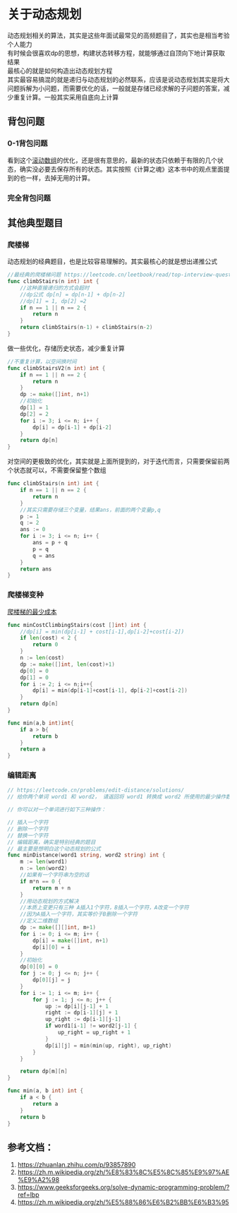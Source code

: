 # 关于动态规划
动态规划相关的算法，其实是这些年面试最常见的高频题目了，其实也是相当考验个人能力  
有时候会很喜欢dp的思想，构建状态转移方程，就能够通过自顶向下地计算获取结果  
最核心的就是如何构造出动态规划方程  
其实最容易搞混的就是递归与动态规划的必然联系，应该是说动态规划其实是将大问题拆解为小问题，而需要优化的话，一般就是存储已经求解的子问题的答案，减少重复计算。一般其实采用自底向上计算

## 背包问题

### 0-1背包问题
看到这个[滚动数组](https://www.cnblogs.com/RioTian/p/12397821.html)的优化，还是很有意思的，最新的状态只依赖于有限的几个状态，确实没必要去保存所有的状态。其实按照《计算之魂》这本书中的观点里面提到的也一样，去掉无用的计算。

### 完全背包问题

## 其他典型题目
### 爬楼梯
动态规划的经典题目，也是比较容易理解的。其实最核心的就是想出递推公式
``` go
//最经典的爬楼梯问题 https://leetcode.cn/leetbook/read/top-interview-questions-easy/xn854d/
func climbStairs(n int) int {
	//这种直接递归的方式会超时
	//dp公式 dp[n] = dp[n-1] + dp[n-2]
	//dp[1] = 1, dp[2] =2
	if n == 1 || n == 2 {
		return n
	}
	return climbStairs(n-1) + climbStairs(n-2)
}
```
做一些优化，存储历史状态，减少重复计算
``` go
//不重复计算，以空间换时间
func climbStairsV2(n int) int {
	if n == 1 || n == 2 {
		return n
	}
	dp := make([]int, n+1)
	//初始化
	dp[1] = 1
	dp[2] = 2
	for i := 3; i <= n; i++ {
		dp[i] = dp[i-1] + dp[i-2]
	}
	return dp[n]
}

```
对空间的更极致的优化，其实就是上面所提到的，对于迭代而言，只需要保留前两个状态就可以，不需要保留整个数组
``` go
func climbStairs(n int) int {
	if n == 1 || n == 2 {
		return n
	}
	//其实只需要存储三个变量，结果ans，前面的两个变量p,q
	p := 1
	q := 2
	ans := 0
	for i := 3; i <= n; i++ {
		ans = p + q
		p = q
		q = ans
	}
	return ans
}
```

### 爬楼梯变种
[爬楼梯的最少成本](https://leetcode.cn/problems/GzCJIP/description/)
``` go
func minCostClimbingStairs(cost []int) int {
    //dp[i] = min(dp[i-1] + cost[i-1],dp[i-2]+cost[i-2])
    if len(cost) < 2 {
        return 0
    }
    n := len(cost)
    dp := make([]int, len(cost)+1)
    dp[0] = 0
    dp[1] = 0
    for i := 2; i <= n;i++{
        dp[i] = min(dp[i-1]+cost[i-1], dp[i-2]+cost[i-2])
    }
    return dp[n]
}

func min(a,b int)int{
    if a > b{
        return b
    }
    return a
}
```

### 编辑距离
``` go
// https://leetcode.cn/problems/edit-distance/solutions/
// 给你两个单词 word1 和 word2， 请返回将 word1 转换成 word2 所使用的最少操作数  。

// 你可以对一个单词进行如下三种操作：

// 插入一个字符
// 删除一个字符
// 替换一个字符
// 编辑距离，确实是特别经典的题目
// 最主要是想明白这个动态规划的公式
func minDistance(word1 string, word2 string) int {
	m := len(word1)
	n := len(word2)
	//如果有一个字符串为空的话
	if m*n == 0 {
		return m + n
	}
	//用动态规划的方式解决
	//本质上变更只有三种 A插入1个字符，B插入一个字符，A改变一个字符
	//因为A插入一个字符，其实等价于B删除一个字符
	//定义二维数组
	dp := make([][]int, m+1)
	for i := 0; i <= m; i++ {
		dp[i] = make([]int, n+1)
		dp[i][0] = i
	}
	//初始化
	dp[0][0] = 0
	for j := 0; j <= n; j++ {
		dp[0][j] = j
	}
	for i := 1; i <= m; i++ {
		for j := 1; j <= n; j++ {
			up := dp[i][j-1] + 1
			right := dp[i-1][j] + 1
			up_right := dp[i-1][j-1]
			if word1[i-1] != word2[j-1] {
				up_right = up_right + 1
			}
			dp[i][j] = min(min(up, right), up_right)
		}
	}

	return dp[m][n]
}

func min(a, b int) int {
	if a < b {
		return a
	}
	return b
}
```


## 参考文档：
1. <https://zhuanlan.zhihu.com/p/93857890>
2. <https://zh.m.wikipedia.org/zh/%E8%83%8C%E5%8C%85%E9%97%AE%E9%A2%98>
3. <https://www.geeksforgeeks.org/solve-dynamic-programming-problem/?ref=lbp>
4. <https://zh.m.wikipedia.org/zh/%E5%88%86%E6%B2%BB%E6%B3%95> 

